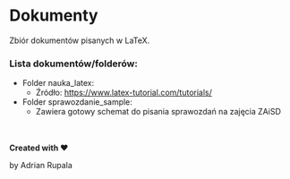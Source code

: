 # Dokumenty
Zbiór dokumentów pisanych w LaTeX.

### Lista dokumentów/folderów:
- Folder nauka_latex:
	- Źródło: https://www.latex-tutorial.com/tutorials/
- Folder sprawozdanie_sample:
	- Zawiera gotowy schemat do pisania sprawozdań na zajęcia ZAiSD
	
<br></br>
**Created with ♥**

by Adrian Rupala